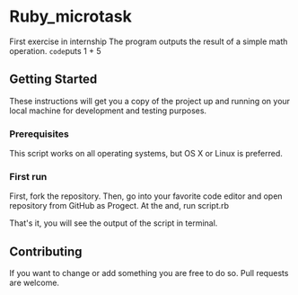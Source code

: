 # Ruby_microtask
First exercise in internship
The program outputs the result of a simple math operation.
`code`puts 1 + 5


## Getting Started 
These instructions will get you a copy of the project up and running on your local machine for development and testing purposes. 

### Prerequisites
This script works on all operating systems, but OS X or Linux is preferred.

### First run
First, fork the repository. 
Then, go into your favorite code editor and open repository from GitHub as Progect.
At the and, run script.rb

That's it, you will see the output of the script in terminal. 


## Contributing

If you want to change or add something you are free to do so.
Pull requests are welcome. 
